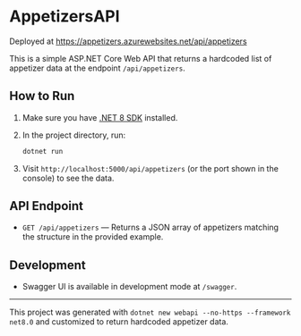 # AppetizersAPI

Deployed at https://appetizers.azurewebsites.net/api/appetizers

This is a simple ASP.NET Core Web API that returns a hardcoded list of appetizer data at the endpoint `/api/appetizers`.

## How to Run

1. Make sure you have [.NET 8 SDK](https://dotnet.microsoft.com/download/dotnet/8.0) installed.
2. In the project directory, run:

   ```sh
   dotnet run
   ```

3. Visit `http://localhost:5000/api/appetizers` (or the port shown in the console) to see the data.

## API Endpoint

- `GET /api/appetizers` — Returns a JSON array of appetizers matching the structure in the provided example.

## Development

- Swagger UI is available in development mode at `/swagger`.

---

This project was generated with `dotnet new webapi --no-https --framework net8.0` and customized to return hardcoded appetizer data.
